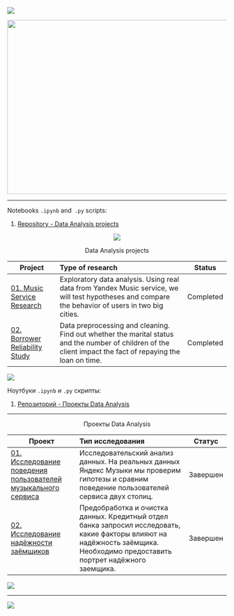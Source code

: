 <a id='link6'></a>
<a id='ENG'></a>
<a href="#ENG"><img src='https://img.shields.io/badge/ENG-RUS-green'></a>



<p align="center"><img src='https://i.ibb.co/DYvDmbW/saas-metrics-1-scaled.jpg', width="640" height="400"></p>

__________________________________________________________________________________________________________________________

Notebooks `.ipynb` and` .py` scripts:

01. [Repository - Data Analysis projects](https://github.com/getgreater/Yandex-Practicum)  

<p align="center">
<img src='https://github-readme-stats.vercel.app/api/top-langs/?username=getgreater&show_icons=true&layout=compact&theme=tokyonight'/>
</p>



<p align="center"> Data Analysis projects</p align="center">



| **Project** | **Type of research** | **Status** |
| -------------------- | :--------------------- |:---------------------------:|
| [01. Music Service Research](https://nbviewer.org/github/getgreater/Yandex-Practicum/blob/main/1_big_city_music/Yandex_Music_Project_EN.ipynb) | Exploratory data analysis. Using real data from Yandex Music service, we will test hypotheses and compare the behavior of users in two big cities. | Completed |
| [02. Borrower Reliability Study](https://nbviewer.org/github/getgreater/Yandex-Practicum/blob/main/2_reliability_of_the_borrower/Reliability_of_the_Borrower_Project_EN.ipynb) | Data preprocessing and cleaning. Find out whether the marital status and the number of children of the client impact the fact of repaying the loan on time. | Completed | 


<a href="#link7"><img src='https://img.shields.io/badge/Back to top-&#x21A9-blue'></a>


Ноутбуки `.ipynb` и `.py` скрипты:

01. [Репозиторий - Проекты Data Analysis](https://github.com/getgreater/Yandex-Practicum)  



__________________________________________________________________________________________________________________________

<p align="center"> Проекты Data Analysis </p align="center">


| **Проект** | **Тип исследования** | **Статус** |
| -------------------- | :--------------------- |:---------------------------:|
| [01. Исследование поведения пользователей музыкального сервиса](https://nbviewer.org/github/getgreater/Yandex-Practicum/blob/main/1_big_city_music/Yandex_Music_Project_RU.ipynb) | Исследовательский анализ данных. На реальных данных Яндекс Музыки мы проверим гипотезы и сравним поведение пользователей сервиса двух столиц. | Завершен|
| [02. Исследование надёжности заёмщиков](https://nbviewer.org/github/getgreater/Yandex-Practicum/blob/main/2_reliability_of_the_borrower/Reliability_of_the_Borrower_Project_RU.ipynb) | Предобработка и очистка данных. Кредитный отдел банка запросил исследовать, какие факторы влияют на надёжность заёмщика. Необходимо предоставить портрет надёжного заемщика.| Завершен|

<a href="#link6"><img src='https://img.shields.io/badge/К началу-&#x21A9-blue'></a>
__________________________________________________________________________________________________________________________

<a id='RUS'></a>
<a id='link7'></a>

<a href="#RUS"><img src='https://img.shields.io/badge/ENG-RUS-green'></a>
